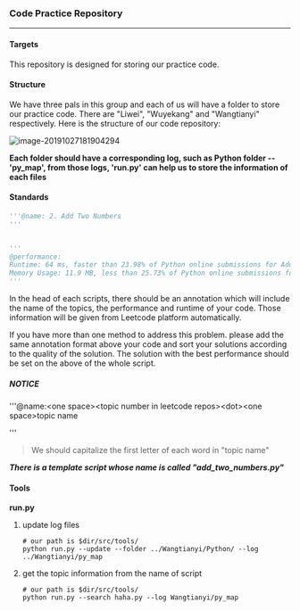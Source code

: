 ### Code Practice Repository

---

#### Targets

This repository is designed for storing our practice code. 

#### Structure

We have three pals in this group and each of us will have a folder to store our practice code. There are "Liwei", "Wuyekang" and "Wangtianyi" respectively. Here is the structure of our code repository:

![image-20191027181904294](/home/blade/Documents/Leetcode/src/tools/structure.png)

**Each folder should have a corresponding log, such as Python folder -- 'py_map', from those logs, 'run.py' can help us to store the information of each files**

#### Standards

```Python
'''@name: 2. Add Two Numbers
'''


'''
@performance:
Runtime: 64 ms, faster than 23.98% of Python online submissions for Add Two Numbers.
Memory Usage: 11.9 MB, less than 25.73% of Python online submissions for Add Two Numbers.
'''
```

In the head of each scripts, there should be an annotation which will include the name of the topics, the performance and runtime of your code. Those information will be given from Leetcode platform automatically. 

If you have more than one method to address this problem. please add the same annotation format above your code and sort your solutions according to the quality of the solution. The solution with the best performance should be set on the above of the whole script.

##### NOTICE

'''@name:\<one space\>\<topic number in leetcode repos\>\<dot\>\<one space\>topic name

'''

> We should capitalize the first letter of each word in "topic name"

***There is a template script whose name is called "add_two_numbers.py"***

#### Tools

**run.py**

1. update log files

   ```shell
   # our path is $dir/src/tools/
   python run.py --update --folder ../Wangtianyi/Python/ --log ../Wangtianyi/py_map
   ```

2. get the topic information from the name of script

   ```shell
   # our path is $dir/src/tools/
   python run.py --search haha.py --log Wangtianyi/py_map
   ```

   